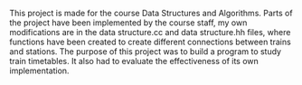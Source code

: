 This project is made for the course Data Structures and Algorithms. Parts of the project have been implemented by the course staff, my own modifications are in the data structure.cc and data structure.hh files, where functions have been created to create different connections between trains and stations.  The purpose of this project was to build a program to study train timetables. It also had to evaluate the effectiveness of its own implementation. 